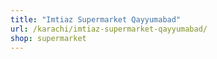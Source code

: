```yaml
---
title: "Imtiaz Supermarket Qayyumabad"
url: /karachi/imtiaz-supermarket-qayyumabad/
shop: supermarket
---
```

